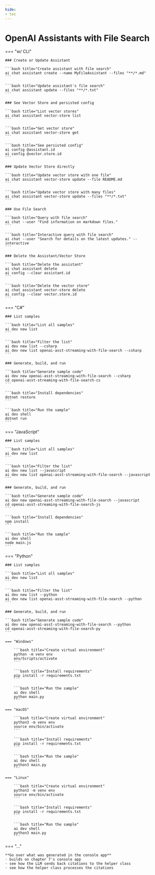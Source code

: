 ```yaml
---
hide:
- toc
---
```

# OpenAI Assistants with File Search

=== "w/ CLI"

    ### Create or Update Assistant

    ```bash title="Create assistant with file search"
    ai chat assistant create --name MyFileAssistant --files "**/*.md"
    ```

    ```bash title="Update assistant's file search"
    ai chat assistant update --files "**/*.txt"
    ```

    ### See Vector Store and persisted config

    ```bash title="List vector stores"
    ai chat assistant vector-store list
    ```

    ```bash title="Get vector store"
    ai chat assistant vector-store get
    ```

    ```bash title="See persisted config"
    ai config @assistant.id
    ai config @vector.store.id
    ```

    ### Update Vector Store directly

    ```bash title="Update vector store with one file"
    ai chat assistant vector-store update --file README.md
    ```

    ```bash title="Update vector store with many files"
    ai chat assistant vector-store update --files "**/*.txt"
    ```

    ### Use File Search

    ```bash title="Query with file search"
    ai chat --user "Find information on markdown files."
    ```

    ```bash title="Interactive query with file search"
    ai chat --user "Search for details on the latest updates." --interactive
    ```

    ### Delete the Assistant/Vector Store

    ```bash title="Delete the assistant"
    ai chat assistant delete
    ai config --clear assistant.id
    ```

    ```bash title="Delete the vector store"
    ai chat assistant vector-store delete
    ai config --clear vector.store.id
    ```

=== "C#"

    ### List samples

    ```bash title="List all samples"
    ai dev new list
    ```

    ```bash title="Filter the list"
    ai dev new list --csharp
    ai dev new list openai-asst-streaming-with-file-search --csharp
    ```

    ### Generate, build, and run

    ```bash title="Generate sample code"
    ai dev new openai-asst-streaming-with-file-search --csharp
    cd openai-asst-streaming-with-file-search-cs
    ```

    ```bash title="Install dependencies"
    dotnet restore
    ```

    ```bash title="Run the sample"
    ai dev shell
    dotnet run
    ```

=== "JavaScript"

    ### List samples

    ```bash title="List all samples"
    ai dev new list
    ```

    ```bash title="Filter the list"
    ai dev new list --javascript
    ai dev new list openai-asst-streaming-with-file-search --javascript
    ```

    ### Generate, build, and run

    ```bash title="Generate sample code"
    ai dev new openai-asst-streaming-with-file-search --javascript
    cd openai-asst-streaming-with-file-search-js
    ```

    ```bash title="Install dependencies"
    npm install
    ```

    ```bash title="Run the sample"
    ai dev shell
    node main.js
    ```

=== "Python"

    ### List samples

    ```bash title="List all samples"
    ai dev new list
    ```

    ```bash title="Filter the list"
    ai dev new list --python
    ai dev new list openai-asst-streaming-with-file-search --python
    ```

    ### Generate, build, and run

    ```bash title="Generate sample code"
    ai dev new openai-asst-streaming-with-file-search --python
    cd openai-asst-streaming-with-file-search-py
    ```

    === "Windows"

        ```bash title="Create virtual environment"
        python -m venv env
        env/Scripts/activate
        ```

        ```bash title="Install requirements"
        pip install -r requirements.txt
        ```

        ```bash title="Run the sample"
        ai dev shell
        python main.py
        ```

    === "macOS"

        ```bash title="Create virtual environment"
        python3 -m venv env
        source env/bin/activate
        ```

        ```bash title="Install requirements"
        pip install -r requirements.txt
        ```

        ```bash title="Run the sample"
        ai dev shell
        python3 main.py
        ```

    === "Linux"

        ```bash title="Create virtual environment"
        python3 -m venv env
        source env/bin/activate
        ```

        ```bash title="Install requirements"
        pip install -r requirements.txt
        ```

        ```bash title="Run the sample"
        ai dev shell
        python3 main.py
        ```

=== "..."

    **Go over what was generated in the console app**  
    ◦ builds on chapter 7's console app  
    ◦ see how the LLM sends back citations to the helper class  
    ◦ see how the helper class processes the citations  


